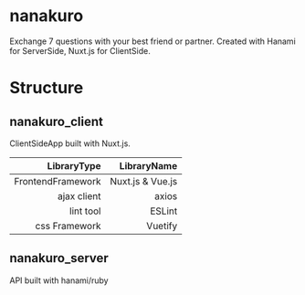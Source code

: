 # nanakuro
Exchange 7 questions with your best friend or partner.  Created with Hanami for ServerSide, Nuxt.js for ClientSide.

# Structure
## nanakuro_client
ClientSideApp built with Nuxt.js.

|LibraryType|LibraryName|
|---:|---:|
|FrontendFramework|Nuxt.js & Vue.js|
|ajax client|axios|
|lint tool|ESLint|
|css Framework|Vuetify|


## nanakuro_server
API built with hanami/ruby



